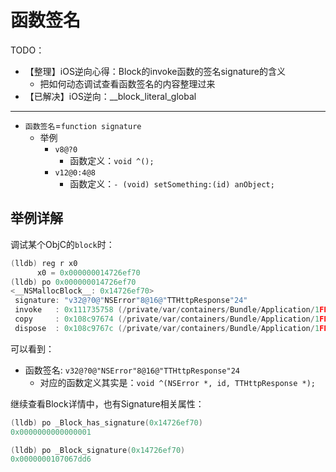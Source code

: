 # 函数签名

TODO：

* 【整理】iOS逆向心得：Block的invoke函数的签名signature的含义
  * 把如何动态调试查看函数签名的内容整理过来
* 【已解决】iOS逆向：__block_literal_global

---

* `函数签名`=`function signature`
  * 举例
    * `v8@?0`
      * 函数定义：`void ^();`
    * `v12@0:4@8`
      * 函数定义：`- (void) setSomething:(id) anObject;`

## 举例详解

调试某个ObjC的`block`时：

```c
(lldb) reg r x0
      x0 = 0x000000014726ef70
(lldb) po 0x000000014726ef70
<__NSMallocBlock__: 0x14726ef70>
 signature: "v32@?0@"NSError"8@16@"TTHttpResponse"24"
 invoke   : 0x111735758 (/private/var/containers/Bundle/Application/1FFDC079-CC8A-4219-955A-E01C73207969/Aweme.app/Frameworks/AwemeCore.framework/AwemeCore`-[MKMapView(AWEMap) awe_screenScope])
 copy     : 0x108c97674 (/private/var/containers/Bundle/Application/1FFDC079-CC8A-4219-955A-E01C73207969/Aweme.app/Frameworks/AwemeCore.framework/AwemeCore`+[AWELaunchMainPlaceholder _generateBootLoaderLogs])
 dispose  : 0x108c9767c (/private/var/containers/Bundle/Application/1FFDC079-CC8A-4219-955A-E01C73207969/Aweme.app/Frameworks/AwemeCore.framework/AwemeCore`+[AWELaunchMainPlaceholder _generateBootLoaderLogs])
```

可以看到：

* 函数签名: `v32@?0@"NSError"8@16@"TTHttpResponse"24`
  * 对应的函数定义其实是：`void ^(NSError *, id, TTHttpResponse *);`

继续查看Block详情中，也有Signature相关属性：

```c
(lldb) po _Block_has_signature(0x14726ef70)
0x0000000000000001

(lldb) po _Block_signature(0x14726ef70)
0x0000000107067dd6
```
